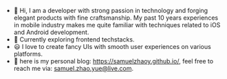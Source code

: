 - 👋 Hi, I am a developer with strong passion in technology and forging elegant products with fine craftsmanship. My past 10 years experiences in mobile industry makes me quite familiar with techniques related to iOS and Android development.
- 🌱 Currently exploring frontend techstacks.
- 😃 I love to create fancy UIs with smooth user experiences on various platforms.
- 🧣 here is my personal blog: https://samuelzhaoy.github.io/, feel free to reach me via: samuel.zhao.yue@live.com.

<!---
SamuelZhaoY/SamuelZhaoY is a ✨ special ✨ repository because its `README.md` (this file) appears on your GitHub profile.
You can click the Preview link to take a look at your changes.
--->
